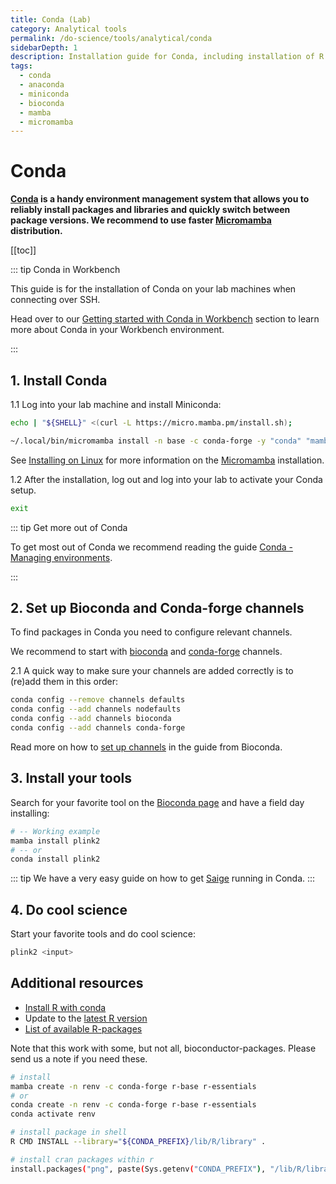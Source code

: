 ```yaml
---
title: Conda (Lab)
category: Analytical tools
permalink: /do-science/tools/analytical/conda
sidebarDepth: 1
description: Installation guide for Conda, including installation of R packages using Conda.
tags:
  - conda
  - anaconda
  - miniconda
  - bioconda
  - mamba
  - micromamba
---
```


# Conda

**[Conda](https://conda.io/en/latest/) is a handy environment management system that allows you to reliably install packages and libraries and quickly switch between package versions. We recommend to use faster [Micromamba](https://mamba.readthedocs.io/en/latest/user_guide/micromamba.html) distribution.**

[[toc]]

::: tip Conda in Workbench

This guide is for the installation of Conda on your lab machines when connecting over SSH.

Head over to our [Getting started with Conda in Workbench](/do-science/hunt-workbench/getting-started/conda/) section to learn more about Conda in your Workbench environment.

:::


## 1. Install Conda

1.1 Log into your lab machine and install Miniconda:

```bash
echo | "${SHELL}" <(curl -L https://micro.mamba.pm/install.sh);

~/.local/bin/micromamba install -n base -c conda-forge -y "conda" "mamba"
```

See [Installing on Linux](https://conda.io/projects/conda/en/latest/user-guide/install/linux.html)
for more information on the [Micromamba](https://mamba.readthedocs.io/en/latest/installation/micromamba-installation.html) installation.

1.2 After the installation, log out and log into your lab to activate your Conda setup.

```bash
exit
```

::: tip Get more out of Conda

To get most out of Conda we recommend reading the guide
[Conda - Managing environments](https://docs.conda.io/projects/conda/en/latest/user-guide/tasks/manage-environments.html).

:::


## 2. Set up Bioconda and Conda-forge channels

To find packages in Conda you need to configure relevant channels.

We recommend to start with [bioconda](https://anaconda.org/bioconda) and [conda-forge](https://anaconda.org/conda-forge) channels.

2.1 A quick way to make sure your channels are added correctly is to (re)add them in this order:

```bash
conda config --remove channels defaults
conda config --add channels nodefaults
conda config --add channels bioconda
conda config --add channels conda-forge
```

Read more on how to [set up channels](https://bioconda.github.io/) in the guide from Bioconda.

## 3. Install your tools

Search for your favorite tool on the [Bioconda page](https://bioconda.github.io/search.html?q=) and have a field day installing:

```bash
# -- Working example
mamba install plink2
# -- or
conda install plink2
```

::: tip
We have a very easy guide on how to get [Saige](/do-science/tools/analytical/saige/) running in Conda.
:::

## 4. Do cool science

Start your favorite tools and do cool science:

```bash
plink2 <input>
```

## Additional resources

- [Install R with conda](https://conda.io/docs/user-guide/tasks/use-r-with-conda.html)
- Update to the [latest R version](https://anaconda.org/conda-forge/r-base)
- [List of available R-packages](https://repo.continuum.io/pkgs/r/linux-64/)

Note that this work with some, but not all, bioconductor-packages. Please send us a note if you need these.

```bash
# install
mamba create -n renv -c conda-forge r-base r-essentials
# or
conda create -n renv -c conda-forge r-base r-essentials
conda activate renv

# install package in shell
R CMD INSTALL --library="${CONDA_PREFIX}/lib/R/library" .

# install cran packages within r
install.packages("png", paste(Sys.getenv("CONDA_PREFIX"), "/lib/R/library", sep=""))
```
